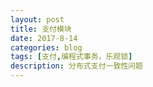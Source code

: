 ```yaml
---
layout: post
title: 支付模块
date: 2017-8-14
categories: blog
tags: [支付,编程式事务，乐观锁]
description: 分布式支付一致性问题
---
```

